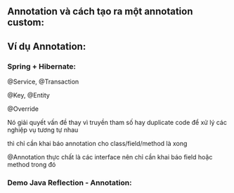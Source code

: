 
## Annotation và cách tạo ra một annotation custom:


## Ví dụ Annotation:


### Spring + Hibernate:

@Service, @Transaction

@Key, @Entity

@Override

Nó giải quyết vấn đề thay vì truyền tham số hay duplicate code để xử lý các nghiệp vụ tương tự nhau

thì chỉ cần khai báo annotation cho class/field/method là xong

@Annotation thực chất là các interface nên chỉ cần khai báo field hoặc method trong đó


### Demo Java Reflection - Annotation:

